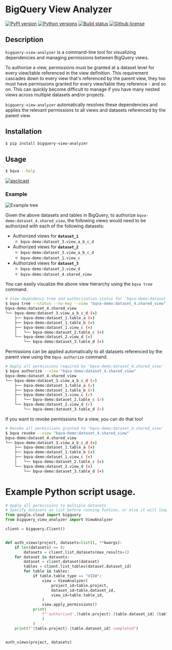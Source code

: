 # BigQuery View Analyzer
[![PyPI version](https://img.shields.io/pypi/v/bigquery-view-analyzer.svg)](https://pypi.python.org/pypi/bigquery-view-analyzer)
[![Python versions](https://img.shields.io/pypi/pyversions/bigquery-view-analyzer.svg)](https://pypi.python.org/pypi/bigquery-view-analyzer)
[![Build status](https://img.shields.io/travis/servian/bigquery-view-analyzer.svg)](https://travis-ci.org/servian/bigquery-view-analyzer)
[![Github license](https://img.shields.io/github/license/servian/bigquery-view-analyzer.svg)](https://github.com/servian/bigquery-view-analyzer)

## Description
`bigquery-view-analyzer` is a command-line tool for visualizing dependencies and managing permissions between BigQuery views.

To authorize a view, permissions must be granted at a dataset level for every view/table referenced in the view definition. This requirement cascades down to every view that's referenced by the parent view, they too must have permissions granted for every view/table they reference - and so on. This can quickly become difficult to manage if you have many nested views across multiple datasets and/or projects.

`bigquery-view-analyzer` automatically resolves these dependencies and applies the relevant permissions to all views and datasets referenced by the parent view.


## Installation

```bash
$ pip install bigquery-view-analyzer
```

## Usage

```bash
$ bqva --help
```

[![asciicast](https://asciinema.org/a/252724.svg)](https://asciinema.org/a/252724)


### Example

![Example tree](/docs/example.png)

Given the above datasets and tables in BigQuery, to authorize `bqva-demo:dataset_4.shared_view`, the following views would need to be authorized with each of the following datasets:

- Authorized views for **`dataset_1`**
    - `bqva-demo:dataset_3.view_a_b_c_d`
- Authorized views for **`dataset_2`**
    - `bqva-demo:dataset_3.view_a_b_c_d`
    - `bqva-demo:dataset_1.view_c`
- Authorized views for **`dataset_3`**
    - `bqva-demo:dataset_2.view_d`
    - `bqva-demo:dataset_4.shared_view`

You can easily visualize the above view hierarchy using the `bqva tree` command.

```bash
# View dependency tree and authorization status for 'bqva-demo:dataset_4.shared_view'
$ bqva tree --status --no-key --view "bqva-demo:dataset_4.shared_view"
bqva-demo:dataset_4.shared_view
└── bqva-demo:dataset_3.view_a_b_c_d (⨯)
    ├── bqva-demo:dataset_1.table_a (⨯)
    ├── bqva-demo:dataset_1.table_b (⨯)
    ├── bqva-demo:dataset_1.view_c (⨯)
    │   └── bqva-demo:dataset_2.table_c (⨯)
    └── bqva-demo:dataset_2.view_d (⨯)
        └── bqva-demo:dataset_3.table_d (⨯)
```

Permissions can be applied automatically to all datasets referenced by the parent view using the `bqva authorize` command.

```bash
# Apply all permissions required by 'bqva-demo:dataset_4.shared_view'
$ bqva authorize --view "bqva-demo:dataset_4.shared_view"
bqva-demo:dataset_4.shared_view
└── bqva-demo:dataset_3.view_a_b_c_d (✓)
    ├── bqva-demo:dataset_1.table_a (✓)
    ├── bqva-demo:dataset_1.table_b (✓)
    ├── bqva-demo:dataset_1.view_c (✓)
    │   └── bqva-demo:dataset_2.table_c (✓)
    └── bqva-demo:dataset_2.view_d (✓)
        └── bqva-demo:dataset_3.table_d (✓)
```

If you want to revoke permissions for a view, you can do that too!

```bash
# Revoke all permissions granted to 'bqva-demo:dataset_4.shared_view'
$ bqva revoke --view "bqva-demo:dataset_4.shared_view"
bqva-demo:dataset_4.shared_view
└── bqva-demo:dataset_3.view_a_b_c_d (⨯)
    ├── bqva-demo:dataset_1.table_a (⨯)
    ├── bqva-demo:dataset_1.table_b (⨯)
    ├── bqva-demo:dataset_1.view_c (⨯)
    │   └── bqva-demo:dataset_2.table_c (⨯)
    └── bqva-demo:dataset_2.view_d (⨯)
        └── bqva-demo:dataset_3.table_d (⨯)
```
# Example Python script usage.

```python
# Apply all permissions to multiple datasets
# Specify datasets as list before running funtion, or else it will loop through every datset in the project
from google.cloud import bigquery
from bigquery_view_analyzer import ViewAnalyzer

client = bigquery.Client()


def auth_views(project, datasets=list(), **kwargs):
    if len(datasets) == 0:
        datasets = client.list_datasets(max_results=1)
    for dataset in datasets:
        dataset = client.dataset(dataset)
        tables = client.list_tables(dataset.dataset_id)
        for table in tables:
            if table.table_type == "VIEW":
                view = ViewAnalyzer(
                    project_id=table.project,
                    dataset_id=table.dataset_id,
                    view_id=table.table_id,
                )
                view.apply_permissions()
            print(
                f"'authorised',{table.project}.{table.dataset_id}.{table.table_id}"
                )
            )
    print(f"{table.project}.{table.dataset_id} completed")


auth_views(project, datasets)
```